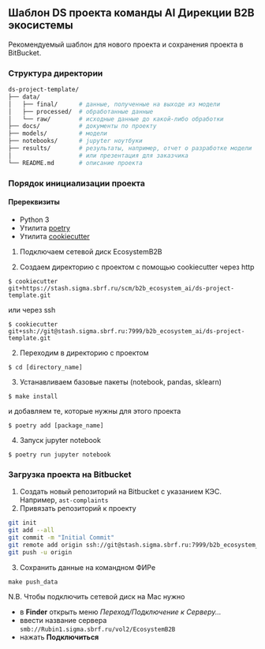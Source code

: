 ## Шаблон DS проекта команды AI Дирекции B2B экосистемы

Рекомендуемый шаблон для нового проекта и сохранения проекта в BitBucket.

### Структура директории
```bash
ds-project-template/
├── data/
│   ├── final/      # данные, полученные на выходе из модели
│   ├── processed/  # обработанные данные
│   └── raw/        # исходные данные до какой-либо обработки
├── docs/           # документы по проекту
├── models/         # модели
├── notebooks/      # jupyter ноутбуки
├── results/        # результаты, например, отчет о разработке модели
│                   # или презентация для заказчика
└── README.md       # описание проекта
```

### Порядок инициализации проекта
#### Пререквизиты
- Python 3
- Утилита [poetry](https://python-poetry.org/docs/#installation)
- Утилита [cookiecutter](https://cookiecutter.readthedocs.io/en/stable/installation.html)

1. Подключаем сетевой диск EcosystemB2B

1. Создаем директорию с проектом с помощью cookiecutter через http
```
$ cookiecutter git+https://stash.sigma.sbrf.ru/scm/b2b_ecosystem_ai/ds-project-template.git
```
или через ssh
```
$ cookiecutter git+ssh://git@stash.sigma.sbrf.ru:7999/b2b_ecosystem_ai/ds-project-template.git
```
2. Переходим в директорию с проектом
```
$ cd [directory_name]
```
3. Устанавливаем базовые пакеты (notebook, pandas, sklearn)
```
$ make install
```
и добавляем те, которые нужны для этого проекта
```
$ poetry add [package_name]
```
4. Запуск jupyter notebook
```
$ poetry run jupyter notebook
```

### Загрузка проекта на Bitbucket
1. Создать новый репозиторий на Bitbucket с указанием КЭС. Например, `ast-complaints`
2. Привязать репозиторий к проекту
```bash
git init
git add --all
git commit -m "Initial Commit"
git remote add origin ssh://git@stash.sigma.sbrf.ru:7999/b2b_ecosystem_ai/{название репозитория}.git
git push -u origin
```
3. Сохранить данные на командном ФИРе
```
make push_data
```
N.B. Чтобы подключить сетевой диск на Mac нужно
- в **Finder** открыть меню *Переход/Подключение к Серверу...*
- ввести название сервера `smb://Rubin1.sigma.sbrf.ru/vol2/EcosystemB2B`
- нажать **Подключиться**

